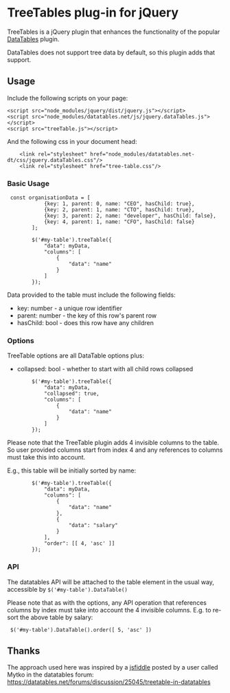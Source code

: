 # TreeTables plug-in for jQuery
TreeTables is a jQuery plugin that enhances the functionality of the
popular [DataTables](https://github.com/DataTables/DataTables) plugin.

DataTables does not support tree data by default, so this plugin adds
that support.

## Usage

Include the following scripts on your page:

```
<script src="node_modules/jquery/dist/jquery.js"></script>
<script src="node_modules/datatables.net/js/jquery.dataTables.js"></script>
<script src="treeTable.js"></script>
```

And the following css in your document head:
```
    <link rel="stylesheet" href="node_modules/datatables.net-dt/css/jquery.dataTables.css"/>
    <link rel="stylesheet" href="tree-table.css"/>
```

### Basic Usage

```
 const organisationData = [
            {key: 1, parent: 0, name: "CEO", hasChild: true},
            {key: 2, parent: 1, name: "CTO", hasChild: true},
            {key: 3, parent: 2, name: "developer", hasChild: false},
            {key: 4, parent: 1, name: "CFO", hasChild: false}
        ];

        $('#my-table').treeTable({
            "data": myData,
            "columns": [
                {
                    "data": "name"
                }
            ]
        });
```

Data provided to the table must include the following fields:
* key: number - a unique row identifier
* parent: number - the key of this row's parent row
* hasChild: bool - does this row have any children

### Options
TreeTable options are all DataTable options plus:
* collapsed: bool - whether to start with all child rows collapsed

```
        $('#my-table').treeTable({
            "data": myData,
            "collapsed": true,
            "columns": [
                {
                    "data": "name"
                }
            ]
        });
```

Please note that the TreeTable plugin adds 4 invisible columns to the table.
So user provided columns start from index 4 and any references to columns
must take this into account.

E.g., this table will be initially sorted by name:


```
        $('#my-table').treeTable({
            "data": myData,
            "columns": [
                {
                    "data": "name"
                },
                {
                    "data": "salary"
                }
            ],
            "order": [[ 4, 'asc' ]]
        });
```


### API
The datatables API will be attached to the table element in the usual way,
accessible by ```$('#my-table').DataTable()```

Please note that as with the options, any API operation that references columns by
index must take into account the 4 invisible columns. E.g. to re-sort the
above table by salary:

```
 $('#my-table').DataTable().order([ 5, 'asc' ])
 ```

## Thanks
The approach used here was inspired by a [jsfiddle](http://jsfiddle.net/hcke44hy/8)
posted by a user called Mytko in the datatables forum:
https://datatables.net/forums/discussion/25045/treetable-in-datatables
